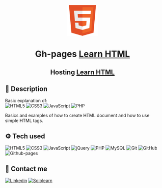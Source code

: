 <div align='center'>
  <img src="img/HTML5_icon.png" alt="HTML5 Logo" width="100px">
  
  <h1>Gh-pages <a href="https://dibrovgleb.github.io/LearnHtml/">Learn HTML</a></h1>
  <h2>Hosting <a href="http://dibrovgleb.std-1646.ist.mospolytech.ru/index.html">Learn HTML</a></h2>
</div>

## 📝 Description
Basic explanation of:  
![HTML5](https://img.shields.io/badge/HTML5-181717?style=for-the-badge&logo=html5&logoColor=E34F26)
![CSS3](https://img.shields.io/badge/CSS3-181717?style=for-the-badge&logo=css3&logoColor=1572B6)
![JavaScript](https://img.shields.io/badge/JavaScript-181717?style=for-the-badge&logo=javascript&logoColor=F7DF1E)
![PHP](https://img.shields.io/badge/PHP-181717?style=for-the-badge&logo=php&logoColor=777BB4)

Basics and examples of how to create HTML document and how to use simple HTML tags.

## :gear: Tech used

![HTML5](https://img.shields.io/badge/HTML5-181717?style=for-the-badge&logo=html5&logoColor=E34F26)
![CSS3](https://img.shields.io/badge/CSS3-181717?style=for-the-badge&logo=css3&logoColor=1572B6)
![JavaScript](https://img.shields.io/badge/JavaScript-181717?style=for-the-badge&logo=javascript&logoColor=F7DF1E)
![jQuery](https://img.shields.io/badge/jQuery-181717?style=for-the-badge&logo=jquery&logoColor=0769AD)
![PHP](https://img.shields.io/badge/PHP-181717?style=for-the-badge&logo=php&logoColor=777BB4)
![MySQL](https://img.shields.io/badge/MySQL-181717?style=for-the-badge&logo=mysql&logoColor=white)
![Git](https://img.shields.io/badge/-Git-181717?style=for-the-badge&logo=git)
![GitHub](https://img.shields.io/badge/-GitHub-181717?style=for-the-badge&logo=github)
![Github-pages](https://img.shields.io/badge/GitHub%20Pages-222222?style=for-the-badge&logo=GitHub%20Pages&logoColor=white)

## :call_me_hand: Contact me
[![Linkedin](https://img.shields.io/badge/LinkedIn-blue?style=for-the-badge&logo=linkedin&logoColor=white)](https://www.linkedin.com/in/dibrovgleb/)
[![Sololearn](https://img.shields.io/badge/-Sololearn-3a464b?style=for-the-badge&logo=Sololearn&logoColor=white)](https://www.sololearn.com/profile/11742622)